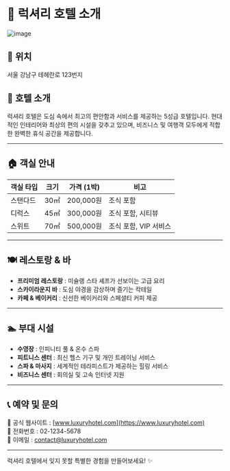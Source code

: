 # 🏨 럭셔리 호텔 소개

![image](https://github.com/user-attachments/assets/a499e43a-ae0b-4640-a90a-8393a88dcdb3)


## 📍 위치
서울 강남구 테헤란로 123번지

## 🌟 호텔 소개
럭셔리 호텔은 도심 속에서 최고의 편안함과 서비스를 제공하는 5성급 호텔입니다. 현대적인 인테리어와 최상의 편의 시설을 갖추고 있으며, 비즈니스 및 여행객 모두에게 적합한 완벽한 휴식 공간을 제공합니다.

---

## 🏠 객실 안내
| 객실 타입 | 크기 | 가격 (1박) | 비고 |
|-----------|------|-----------|------|
| 스탠다드 | 30㎡ | 200,000원 | 조식 포함 |
| 디럭스   | 45㎡ | 300,000원 | 조식 포함, 시티뷰 |
| 스위트   | 70㎡ | 500,000원 | 조식 포함, VIP 서비스 |

---

## 🍽 레스토랑 & 바
- **프리미엄 레스토랑** : 미슐랭 스타 셰프가 선보이는 고급 요리
- **스카이라운지 바** : 도심 야경을 감상하며 즐기는 칵테일
- **카페 & 베이커리** : 신선한 베이커리와 스페셜티 커피 제공

---

## 🏊 부대 시설
- **수영장** : 인피니티 풀 & 온수 스파
- **피트니스 센터** : 최신 헬스 기구 및 개인 트레이닝 서비스
- **스파 & 마사지** : 세계적인 테라피스트가 제공하는 힐링 서비스
- **비즈니스 센터** : 회의실 및 고속 인터넷 지원

---

## 📞 예약 및 문의
📌 공식 웹사이트 : [www.luxuryhotel.com](https://www.luxuryhotel.com)  
📌 전화번호 : 02-1234-5678  
📌 이메일 : contact@luxuryhotel.com  

---

럭셔리 호텔에서 잊지 못할 특별한 경험을 만들어보세요! ✨
